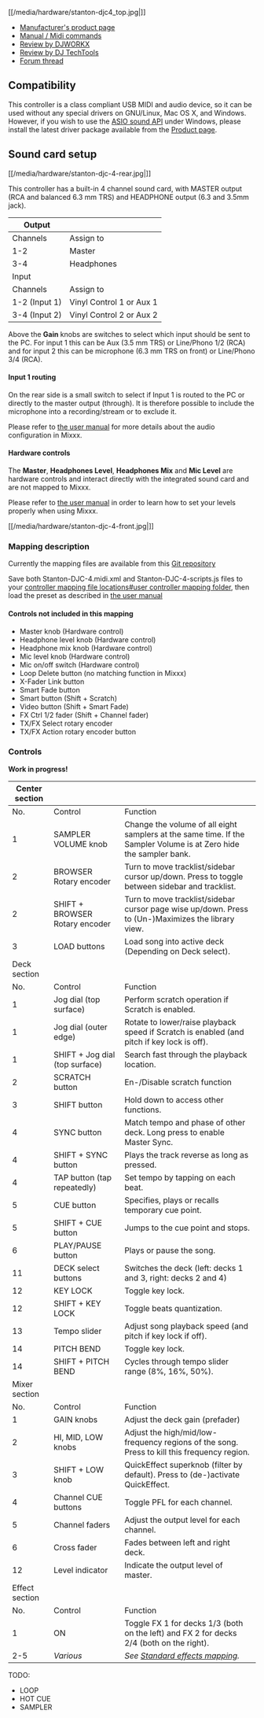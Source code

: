 [[/media/hardware/stanton-djc4_top.jpg|]]

  - [Manufacturer's product
    page](http://www.stantondj.com/stanton-controllers-systems/djc4.html//)
  - [Manual / Midi
    commands](http://www.stantondj.com/pdf/products/controllers/djc4/DJC.4ManualV1.1.pdf//)
  - [Review by
    DJWORKX](https://djworx.com/review-stanton-djc-4-controller//)
  - [Review by DJ
    TechTools](https://djtechtools.com/2012/08/29/review-stanton-djc-4-controller//)
  - [Forum
    thread](https://www.mixxx.org/forums/viewtopic.php?f=7&t=6027)

## Compatibility

This controller is a class compliant USB MIDI and audio device, so it
can be used without any special drivers on GNU/Linux, Mac OS X, and
Windows. However, if you wish to use the [ASIO sound
API](http://mixxx.org/manual/latest/chapters/configuration.html#audio-api)
under Windows, please install the latest driver package available from
the [Product
page](http://www.stantondj.com/stanton-controllers-systems/djc4.html//).

## Sound card setup

[[/media/hardware/stanton-djc-4-rear.jpg|]]

This controller has a built-in 4 channel sound card, with MASTER output
(RCA and balanced 6.3 mm TRS) and HEADPHONE output (6.3 and 3.5mm jack).

| Output        |                          |
| ------------- | ------------------------ |
| Channels      | Assign to                |
| 1-2           | Master                   |
| 3-4           | Headphones               |
| Input         |                          |
| Channels      | Assign to                |
| 1-2 (Input 1) | Vinyl Control 1 or Aux 1 |
| 3-4 (Input 2) | Vinyl Control 2 or Aux 2 |

Above the **Gain** knobs are switches to select which input should be
sent to the PC. For input 1 this can be Aux (3.5 mm TRS) or Line/Phono
1/2 (RCA) and for input 2 this can be microphone (6.3 mm TRS on front)
or Line/Phono 3/4 (RCA).

#### Input 1 routing

On the rear side is a small switch to select if Input 1 is routed to the
PC or directly to the master output (through). It is therefore possible
to include the microphone into a recording/stream or to exclude it.

Please refer to [the user
manual](https://mixxx.org/manual/latest/en/chapters/example_setups.html#laptop-and-external-usb-audio-interface)
for more details about the audio configuration in Mixxx.

#### Hardware controls

The **Master**, **Headphones Level**, **Headphones Mix** and **Mic
Level** are hardware controls and interact directly with the integrated
sound card and are not mapped to Mixxx.

Please refer to [the user
manual](https://mixxx.org/manual/latest/en/chapters/djing_with_mixxx.html#djing-gain-staging)
in order to learn how to set your levels properly when using Mixxx.

[[/media/hardware/stanton-djc-4-front.jpg|]]

### Mapping description

Currently the mapping files are available from this [Git
repository](https://github.com/nuess0r/mixxx/tree/Stanton-DJC.4/res/controllers//)

Save both Stanton-DJC-4.midi.xml and Stanton-DJC-4-scripts.js files to
your [controller mapping file locations\#user controller mapping
folder](controller%20mapping%20file%20locations#user%20controller%20mapping%20folder),
then load the preset as described in [the user
manual](https://mixxx.org/manual/latest/en/chapters/controlling_mixxx.html#using-midi-hid-controllers)

#### Controls not included in this mapping

  - Master knob (Hardware control)
  - Headphone level knob (Hardware control)
  - Headphone mix knob (Hardware control)
  - Mic level knob (Hardware control)
  - Mic on/off switch (Hardware control)
  - Loop Delete button (no matching function in Mixxx)
  - X-Fader Link button
  - Smart Fade button
  - Smart button (Shift + Scratch)
  - Video button (Shift + Smart Fade)
  - FX Ctrl 1/2 fader (Shift + Channel fader)
  - TX/FX Select rotary encoder
  - TX/FX Action rotary encoder button

### Controls

**Work in progress\!**

| Center section |                                |                                                                                                                   |
| -------------- | ------------------------------ | ----------------------------------------------------------------------------------------------------------------- |
| No.            | Control                        | Function                                                                                                          |
| 1              | SAMPLER VOLUME knob            | Change the volume of all eight samplers at the same time. If the Sampler Volume is at Zero hide the sampler bank. |
| 2              | BROWSER Rotary encoder         | Turn to move tracklist/sidebar cursor up/down. Press to toggle between sidebar and tracklist.                     |
| 2              | SHIFT + BROWSER Rotary encoder | Turn to move tracklist/sidebar cursor page wise up/down. Press to (Un-)Maximizes the library view.                |
| 3              | LOAD buttons                   | Load song into active deck (Depending on Deck select).                                                            |
| Deck section   |                                |                                                                                                                   |
| No.            | Control                        | Function                                                                                                          |
| 1              | Jog dial (top surface)         | Perform scratch operation if Scratch is enabled.                                                                  |
| 1              | Jog dial (outer edge)          | Rotate to lower/raise playback speed if Scratch is enabled (and pitch if key lock is off).                        |
| 1              | SHIFT + Jog dial (top surface) | Search fast through the playback location.                                                                        |
| 2              | SCRATCH button                 | En-/Disable scratch function                                                                                      |
| 3              | SHIFT button                   | Hold down to access other functions.                                                                              |
| 4              | SYNC button                    | Match tempo and phase of other deck. Long press to enable Master Sync.                                            |
| 4              | SHIFT + SYNC button            | Plays the track reverse as long as pressed.                                                                       |
| 4              | TAP button (tap repeatedly)    | Set tempo by tapping on each beat.                                                                                |
| 5              | CUE button                     | Specifies, plays or recalls temporary cue point.                                                                  |
| 5              | SHIFT + CUE button             | Jumps to the cue point and stops.                                                                                 |
| 6              | PLAY/PAUSE button              | Plays or pause the song.                                                                                          |
| 11             | DECK select buttons            | Switches the deck (left: decks 1 and 3, right: decks 2 and 4)                                                     |
| 12             | KEY LOCK                       | Toggle key lock.                                                                                                  |
| 12             | SHIFT + KEY LOCK               | Toggle beats quantization.                                                                                        |
| 13             | Tempo slider                   | Adjust song playback speed (and pitch if key lock if off).                                                        |
| 14             | PITCH BEND                     | Toggle key lock.                                                                                                  |
| 14             | SHIFT + PITCH BEND             | Cycles through tempo slider range (8%, 16%, 50%).                                                                 |
| Mixer section  |                                |                                                                                                                   |
| No.            | Control                        | Function                                                                                                          |
| 1              | GAIN knobs                     | Adjust the deck gain (prefader)                                                                                   |
| 2              | HI, MID, LOW knobs             | Adjust the high/mid/low-frequency regions of the song. Press to kill this frequency region.                       |
| 3              | SHIFT + LOW knob               | QuickEffect superknob (filter by default). Press to (de-)activate QuickEffect.                                    |
| 4              | Channel CUE buttons            | Toggle PFL for each channel.                                                                                      |
| 5              | Channel faders                 | Adjust the output level for each channel.                                                                         |
| 6              | Cross fader                    | Fades between left and right deck.                                                                                |
| 12             | Level indicator                | Indicate the output level of master.                                                                              |
| Effect section |                                |                                                                                                                   |
| No.            | Control                        | Function                                                                                                          |
| 1              | ON                             | Toggle FX 1 for decks 1/3 (both on the left) and FX 2 for decks 2/4 (both on the right).                          |
| 2-5            | *Various*                      | *See [Standard effects mapping](standard_effects_mapping).*                                                       |

TODO:

  - LOOP
  - HOT CUE
  - SAMPLER
